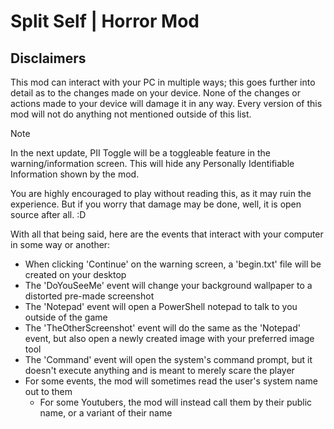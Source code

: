 # Split Self | Horror Mod
## Disclaimers

This mod can interact with your PC in multiple ways; this goes further into detail as to the changes made on your device. None of the changes or actions made to your device will damage it in any way. Every version of this mod will not do anything not mentioned outside of this list.

> [!NOTE]
> In the next update, PII Toggle will be a toggleable feature in the warning/information screen. This will hide any Personally Identifiable Information shown by the mod.

You are highly encouraged to play without reading this, as it may ruin the experience. But if you worry that damage may be done, well, it is open source after all. :D



With all that being said, here are the events that interact with your computer in some way or another:
- When clicking 'Continue' on the warning screen, a 'begin.txt' file will be created on your desktop
- The 'DoYouSeeMe' event will change your background wallpaper to a distorted pre-made screenshot
- The 'Notepad' event will open a PowerShell notepad to talk to you outside of the game
- The 'TheOtherScreenshot' event will do the same as the 'Notepad' event, but also open a newly created image with your preferred image tool
- The 'Command' event will open the system's command prompt, but it doesn't execute anything and is meant to merely scare the player
- For some events, the mod will sometimes read the user's system name out to them
  - For some Youtubers, the mod will instead call them by their public name, or a variant of their name
